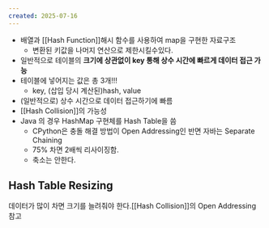 ```yaml
---
created: 2025-07-16
---
```

- 배열과 [[Hash Function]]해시 함수를 사용하여 map을 구현한 자료구조
	- 변환된 키값을 나머지 연산으로 제한시킬수있다.
- 일반적으로 테이블의 **크기에 상관없이 key 통해 상수 시간에 빠르게 데이터 접근 가능**
- 테이블에 넣어지는 값은 총 3개!!!
	- key, (삽입 당시 계산된)hash, value
- (일반적으로) 상수 시간으로 데이터 접근하기에 빠름
- [[Hash Collision]]의 가능성
- Java 의 경우 HashMap 구현체를 Hash Table을 씀
	- CPython은 충돌 해결 방법이 Open Addressing인 반면 자바는 Separate Chaining
	- 75% 차면 2배씩 리사이징함.
	- 축소는 안한다.

## Hash Table Resizing
데이터가 많이 차면 크기를 늘려줘야 한다.[[Hash Collision]]의 Open Addressing 참고
